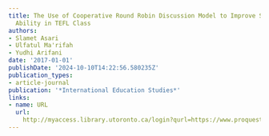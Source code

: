 ```yaml
---
title: The Use of Cooperative Round Robin Discussion Model to Improve Students' Holistic
  Ability in TEFL Class
authors:
- Slamet Asari
- Ulfatul Ma'rifah
- Yudhi Arifani
date: '2017-01-01'
publishDate: '2024-10-10T14:22:56.580235Z'
publication_types:
- article-journal
publication: '*International Education Studies*'
links:
- name: URL
  url: 
    http://myaccess.library.utoronto.ca/login?qurl=https://www.proquest.com/docview/1895988515?accountid=14771&bdid=38382&_bd=Vyu58z512By1wX3E%2BYj%2FZJ8cVsk%3D
---
```

